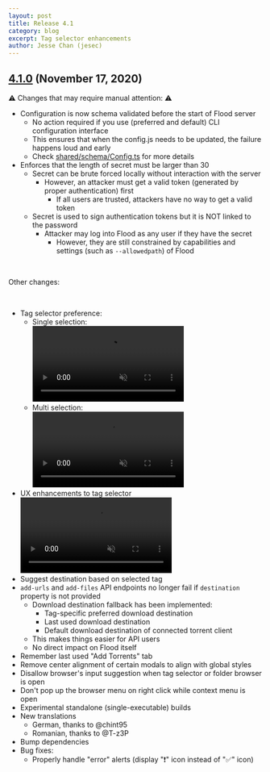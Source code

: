 ```yaml
---
layout: post
title: Release 4.1
category: blog
excerpt: Tag selector enhancements
author: Jesse Chan (jesec)
---
```


## [4.1.0] (November 17, 2020)

⚠️ Changes that may require manual attention: ⚠️

- Configuration is now schema validated before the start of Flood server
  - No action required if you use (preferred and default) CLI configuration interface
  - This ensures that when the config.js needs to be updated, the failure happens loud and early
  - Check [shared/schema/Config.ts](https://github.com/jesec/flood/blob/master/shared/schema/Config.ts) for more details
- Enforces that the length of secret must be larger than 30
  - Secret can be brute forced locally without interaction with the server
    - However, an attacker must get a valid token (generated by proper authentication) first
      - If all users are trusted, attackers have no way to get a valid token
  - Secret is used to sign authentication tokens but it is NOT linked to the password
    - Attacker may log into Flood as any user if they have the secret
      - However, they are still constrained by capabilities and settings (such as `--allowedpath`) of Flood

<br>

Other changes:

<br>

- Tag selector preference:
  - Single selection:<br>
    <video autoplay muted loop playsinline width="300px" src="/assets/img/posts/2020-11-17/tag-single.mp4"></video>
  - Multi selection:<br>
    <video autoplay muted loop playsinline width="300px" src="/assets/img/posts/2020-11-17/tag-multi.mp4"></video>
- UX enhancements to tag selector<br>
  <video autoplay muted loop playsinline width="300px" src="/assets/img/posts/2020-11-17/tag-input.mp4"></video>
- Suggest destination based on selected tag
- `add-urls` and `add-files` API endpoints no longer fail if `destination` property is not provided
  - Download destination fallback has been implemented:
    - Tag-specific preferred download destination
    - Last used download destination
    - Default download destination of connected torrent client
  - This makes things easier for API users
  - No direct impact on Flood itself
- Remember last used "Add Torrents" tab
- Remove center alignment of certain modals to align with global styles
- Disallow browser's input suggestion when tag selector or folder browser is open
- Don't pop up the browser menu on right click while context menu is open
- Experimental standalone (single-executable) builds
- New translations
  - German, thanks to @chint95
  - Romanian, thanks to @T-z3P
- Bump dependencies
- Bug fixes:
  - Properly handle "error" alerts (display "❗" icon instead of "✅" icon)

[4.1.0]: https://github.com/jesec/flood/compare/v4.0.2...v4.1.0
